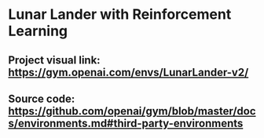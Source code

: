 # Lunar Lander with Reinforcement Learning
## Project visual link: https://gym.openai.com/envs/LunarLander-v2/
## Source code: https://github.com/openai/gym/blob/master/docs/environments.md#third-party-environments
